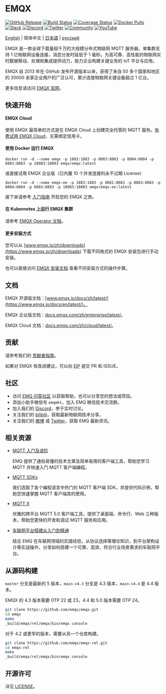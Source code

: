 # EMQX

[![GitHub Release](https://img.shields.io/github/release/emqx/emqx?color=brightgreen&label=Release)](https://github.com/emqx/emqx/releases)
[![Build Status](https://img.shields.io/travis/emqx/emqx?label=Build)](https://travis-ci.org/emqx/emqx)
[![Coverage Status](https://img.shields.io/coveralls/github/emqx/emqx/master?label=Coverage)](https://coveralls.io/github/emqx/emqx?branch=master)
[![Docker Pulls](https://img.shields.io/docker/pulls/emqx/emqx?label=Docker%20Pulls)](https://hub.docker.com/r/emqx/emqx)
[![Slack](https://img.shields.io/badge/Slack-EMQ-39AE85?logo=slack)](https://slack-invite.emqx.io/)
[![Discord](https://img.shields.io/discord/931086341838622751?label=Discord&logo=discord)](https://discord.gg/xYGf3fQnES)
[![Twitter](https://img.shields.io/badge/Twitter-EMQ-1DA1F2?logo=twitter)](https://twitter.com/EMQTech)
[![Community](https://img.shields.io/badge/Community-EMQX-yellow)](https://askemq.com)
[![YouTube](https://img.shields.io/badge/Subscribe-EMQ%20中文-FF0000?logo=youtube)](https://www.youtube.com/channel/UCir_r04HIsLjf2qqyZ4A8Cg)



[English](./README.md) | 简体中文 | [日本語](./README-JP.md) | [русский](./README-RU.md)

EMQX 是一款全球下载量超千万的大规模分布式物联网 MQTT 服务器，单集群支持 1 亿物联网设备连接，消息分发时延低于 1 毫秒。为高可靠、高性能的物联网实时数据移动、处理和集成提供动力，助力企业构建关键业务的 IoT 平台与应用。

EMQX 自 2013 年在 GitHub 发布开源版本以来，获得了来自 50 多个国家和地区的 20000 余家企业用户的广泛认可，累计连接物联网关键设备超过 1 亿台。

更多信息请访问 [EMQX 官网](https://www.emqx.io/zh)。

## 快速开始

#### EMQX Cloud

使用 EMQX 最简单的方式是在 EMQX Cloud 上创建完全托管的 MQTT 服务。[免费试用 EMQX Cloud](https://www.emqx.com/zh/signup?utm_source=github.com&utm_medium=referral&utm_campaign=emqx-readme-to-cloud&continue=https://cloud.emqx.com/console/deployments/0?oper=new)，无需绑定信用卡。

#### 使用 Docker 运行 EMQX

```
docker run -d --name emqx -p 1883:1883 -p 8083:8083 -p 8084:8084 -p 8883:8883 -p 18083:18083 emqx/emqx:latest
```

或直接试用 EMQX 企业版（已内置 10 个并发连接的永不过期 License）

```
docker run -d --name emqx-ee -p 1883:1883 -p 8081:8081 -p 8083:8083 -p 8084:8084 -p 8883:8883 -p 18083:18083 emqx/emqx-ee:latest
```

接下来请参考 [入门指南](https://www.emqx.io/docs/zh/v5.0/getting-started/getting-started.html#启动-emqx) 开启您的 EMQX 之旅。

#### 在 Kubernetes 上运行 EMQX 集群

请参考 [EMQX Operator 文档](https://github.com/emqx/emqx-operator/blob/main/docs/zh_CN/getting-started/getting-started.md)。

#### 更多安装方式

您可以从 [www.emqx.io/zh/downloads](https://www.emqx.io/zh/downloads) 下载不同格式的 EMQX 安装包进行手动安装。

也可以直接访问 [EMQX 安装文档](https://www.emqx.io/docs/zh/v5.0/deploy/install.html) 查看不同安装方式的操作步骤。

## 文档

EMQX 开源版文档：[www.emqx.io/docs/zh/latest/](https://www.emqx.io/docs/en/latest/)。

EMQX 企业版文档：[docs.emqx.com/zh/enterprise/latest/](https://docs.emqx.com/zh/enterprise/latest/)。

EMQX Cloud 文档：[docs.emqx.com/zh/cloud/latest/](https://docs.emqx.com/zh/cloud/latest/)。

## 贡献

请参考我们的 [贡献者指南](./CONTRIBUTING.md)。

如果对 EMQX 有改进建议，可以向 [EIP](https://github.com/emqx/eip) 提交 PR 和 ISSUE。

## 社区

- 访问 [EMQ 问答社区](https://askemq.com/) 以获取帮助，也可以分享您的想法或项目。
- 添加小助手微信号 `emqmkt`，加入 EMQ 微信技术交流群。
- 加入我们的 [Discord](https://discord.gg/xYGf3fQnES)，参于实时讨论。
- 关注我们的 [bilibili](https://space.bilibili.com/522222081)，获取最新物联网技术分享。
- 关注我们的 [微博](https://weibo.com/emqtt) 或 [Twitter](https://twitter.com/EMQTech)，获取 EMQ 最新资讯。

## 相关资源

- [MQTT 入门及进阶](https://www.emqx.com/zh/mqtt)

  EMQ 提供了通俗易懂的技术文章及简单易用的客户端工具，帮助您学习 MQTT 并快速入门 MQTT 客户端编程。

- [MQTT SDKs](https://www.emqx.com/zh/mqtt-client-sdk)

  我们选取了各个编程语言中热门的 MQTT 客户端 SDK，并提供代码示例，帮助您快速掌握 MQTT 客户端库的使用。

- [MQTT X](https://mqttx.app/zh)

  优雅的跨平台 MQTT 5.0 客户端工具，提供了桌面端、命令行、Web 三种版本，帮助您更快的开发和调试 MQTT 服务和应用。

- [车联网平台搭建从入门到精通 ](https://www.emqx.com/zh/blog/category/internet-of-vehicles)

  结合 EMQ 在车联网领域的实践经验，从协议选择等理论知识，到平台架构设计等实战操作，分享如何搭建一个可靠、高效、符合行业场景需求的车联网平台。

## 从源码构建

`master` 分支是最新的 5 版本，`main-v4.3` 分支是 4.3 版本，`main-v4.4` 是 4.4 版本。

EMQX 的 4.3 版本需要 OTP 22 或 23，4.4 和 5.0 版本需要 OTP 24。

```bash
git clone https://github.com/emqx/emqx.git
cd emqx
make
_build/emqx/rel/emqx/bin/emqx console
```

对于 4.2 或更早的版本，需要从另一个仓库构建。

```bash
git clone https://github.com/emqx/emqx-rel.git
cd emqx-rel
make
_build/emqx/rel/emqx/bin/emqx console
```

## 开源许可

详见 [LICENSE](./LICENSE)。
